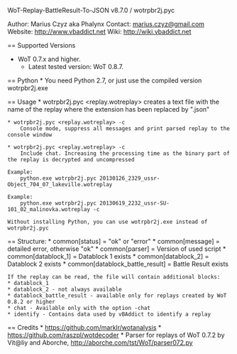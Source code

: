 WoT-Replay-BattleResult-To-JSON v8.7.0 / wotrpbr2j.pyc

Author: Marius Czyz aka Phalynx
Contact: marius.czyz@gmail.com
Website: http://www.vbaddict.net
Wiki: http://wiki.vbaddict.net

== Supported Versions
  * WoT 0.7.x and higher. 
	* Latest tested version: WoT 0.8.7.

== Python
	* You need Python 2.7, or just use the compiled version wotrpbr2j.exe

== Usage
	* wotrpbr2j.pyc <replay.wotreplay>
		creates a text file with the name of the replay where the extension has been replaced by ".json"
	
	* wotrpbr2j.pyc <replay.wotreplay> -c
		Console mode, suppress all messages and print parsed replay to the console window

	* wotrpbr2j.pyc <replay.wotreplay> -c
		Include chat. Increasing the processing time as the binary part of the replay is decrypted and uncompressed

	Example:
		python.exe wotrpbr2j.pyc 20130126_2329_ussr-Object_704_07_lakeville.wotreplay

	Example:
		python.exe wotrpbr2j.pyc 20130619_2232_ussr-SU-101_02_malinovka.wotreplay -c

	Without installing Python, you can use wotrpbr2j.exe instead of wotrpbr2j.pyc

== Structure:
	* common[status] = "ok" or "error"
	* common[message] = detailed error, otherwise "ok"
	* common[parser] = Version of used script
	* common[datablock_1] = Datablock 1 exists
	* common[datablock_2] = Datablock 2 exists
	* common[datablock_battle_result] = Battle Result exists
	
	
	If the replay can be read, the file will contain additional blocks:
	* datablock_1
	* datablock_2 - not always available
	* datablock_battle_result - available only for replays created by WoT 0.8.2 or higher
	* chat - Available only with the option -chat
	* identify - Contains data used by vBAddict to identify a replay
	
== Credits
	* https://github.com/marklr/wotanalysis
	* https://github.com/raszpl/wotdecoder
	* Parser for replays of WoT 0.7.2 by Vit@liy and Aborche, http://aborche.com/tst/WoT/parser072.py
